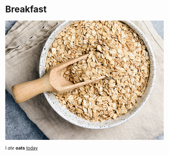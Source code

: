 # Breakfast

![picutre of oats](https://github.com/Dyeco/week10demo/blob/main/OATS.jpg)

I *ate* **oats** [today](https://www.google.com/search?q=today&rlz=1C1RZHW_enGB862GB862&oq=today&aqs=chrome..69i57j0i271l3j69i60j69i65l3.775j0j7&sourceid=chrome&ie=UTF-8)

